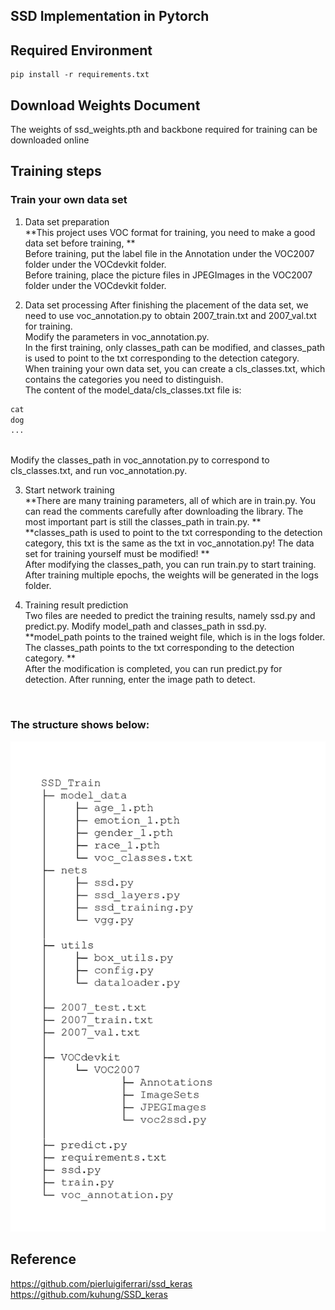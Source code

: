 ## SSD Implementation in Pytorch

## Required Environment
```console
pip install -r requirements.txt
```

## Download Weights Document
The weights of ssd_weights.pth and backbone required for training can be downloaded online<br>

## Training steps
### Train your own data set
1. Data set preparation<br>
**This project uses VOC format for training, you need to make a good data set before training, **<br>
Before training, put the label file in the Annotation under the VOC2007 folder under the VOCdevkit folder.<br>
Before training, place the picture files in JPEGImages in the VOC2007 folder under the VOCdevkit folder.<br>

2. Data set processing
After finishing the placement of the data set, we need to use voc_annotation.py to obtain 2007_train.txt and 2007_val.txt for training.<br>
Modify the parameters in voc_annotation.py. <br>
In the first training, only classes_path can be modified, and classes_path is used to point to the txt corresponding to the detection category.<br>
When training your own data set, you can create a cls_classes.txt, which contains the categories you need to distinguish.<br>
The content of the model_data/cls_classes.txt file is:<br>
```python
cat
dog
...
```
<br>
Modify the classes_path in voc_annotation.py to correspond to cls_classes.txt, and run voc_annotation.py.

3. Start network training<br>
**There are many training parameters, all of which are in train.py. You can read the comments carefully after downloading the library. The most important part is still the classes_path in train.py. **<br>
**classes_path is used to point to the txt corresponding to the detection category, this txt is the same as the txt in voc_annotation.py! The data set for training yourself must be modified! **<br>
After modifying the classes_path, you can run train.py to start training. After training multiple epochs, the weights will be generated in the logs folder.<br>

4. Training result prediction<br>
Two files are needed to predict the training results, namely ssd.py and predict.py. Modify model_path and classes_path in ssd.py.<br>
**model_path points to the trained weight file, which is in the logs folder.<br>
The classes_path points to the txt corresponding to the detection category. **<br>
After the modification is completed, you can run predict.py for detection. After running, enter the image path to detect.<br>
<br>

### The structure shows below:<br>
![structure](structure_1.png)

## Reference
https://github.com/pierluigiferrari/ssd_keras  
https://github.com/kuhung/SSD_keras  
